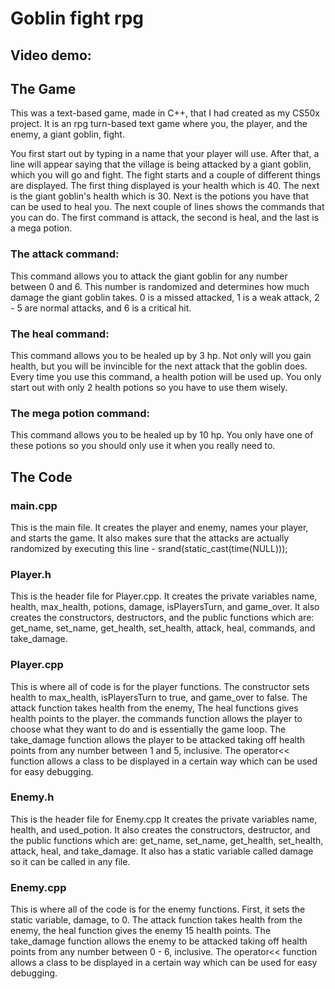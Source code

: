 # Goblin fight rpg

## Video demo: 

## The Game

This was a text-based game, made in C++, that I had created as my CS50x project. It is an rpg turn-based text game where you, the player, and the enemy, a giant goblin, fight.

You first start out by typing in a name that your player will use. After that, a line will appear saying that the village is being attacked by a giant goblin, which you will go and fight. The fight starts and a couple of different things are displayed. The first thing displayed is your health which is 40. The next is the giant goblin's health which is 30. Next is the potions you have that can be used to heal you. The next couple of lines shows the commands that you can do. The first command is attack, the second is heal, and the last is a mega potion. 

### The attack command:
This command allows you to attack the giant goblin for any number between 0 and 6. This number is randomized and determines how much damage the giant goblin takes. 0 is a missed attacked, 1 is a weak attack, 2 - 5 are normal attacks, and 6 is a critical hit.

### The heal command:
This command allows you to be healed up by 3 hp. Not only will you gain health, but you will be invincible for the next attack that the goblin does. Every time you use this command, a health potion will be used up. You only start out with only 2 health potions so you have to use them wisely. 

### The mega potion command:
This command allows you to be healed up by 10 hp. You only have one of these potions so you should only use it when you really need to.

## The Code

### main.cpp
This is the main file. It creates the player and enemy, names your player, and starts the game. It also makes sure that the attacks are actually randomized by executing this line - srand(static_cast<unsigned>(time(NULL)));
  
### Player.h
This is the header file for Player.cpp. It creates the private variables name, health, max_health, potions, damage, isPlayersTurn, and game_over. It also creates the constructors, destructors, and the public functions which are: get_name, set_name, get_health, set_health, attack, heal, commands, and take_damage.
  
### Player.cpp
This is where all of code is for the player functions. The constructor sets health to max_health, isPlayersTurn to true, and game_over to false. The attack function takes health from the enemy, The heal functions gives health points to the player. the commands function allows the player to choose what they want to do and is essentially the game loop. The take_damage function allows the player to be attacked taking off health points from any number between 1 and 5, inclusive. The operator<< function allows a class to be displayed in a certain way which can be used for easy debugging.

### Enemy.h
This is the header file for Enemy.cpp It creates the private variables name, health, and used_potion. It also creates the constructors, destructor, and the public functions which are: get_name, set_name, get_health, set_health, attack, heal, and take_damage. It also has a static variable called damage so it can be called in any file.
  
### Enemy.cpp
This is where all of the code is for the enemy functions. First, it sets the static variable, damage, to 0. The attack function takes health from the enemy, the heal function gives the enemy 15 health points. The take_damage function allows the enemy to be attacked taking off health points from any number between 0 - 6, inclusive. The operator<< function allows a class to be displayed in a certain way which can be used for easy debugging.
